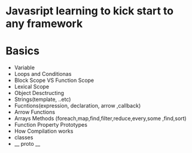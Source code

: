 # Javasript learning to kick start to any framework 

#  Basics 
- Variable
- Loops and Conditionas
- Block Scope VS Function Scope 
- Lexical Scope
- Object Desctructing
- Strings(template, ..etc)
- Fucntions(expression, declaration, arrow ,callback)
- Arrow Functions
- Arrays Methods (foreach,map,find,filter,reduce,every,some ,find,sort)
- Function Property Prototypes
- How Compilation works
- classes
- __ proto __
